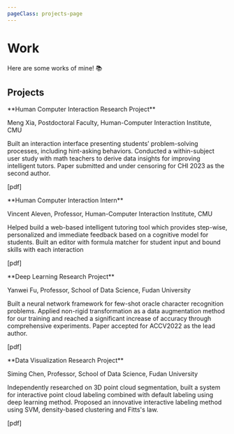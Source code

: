 ```yaml
---
pageClass: projects-page
---
```


# Work

Here are some works of mine! :books:

## Projects

<ProjectCard image="/projects/eqlens.jpg" hideBorder=true>
**Human Computer Interaction Research Project**

 Meng Xia, Postdoctoral Faculty, Human-Computer Interaction Institute, CMU
 
 Built an interaction interface presenting students’ problem-solving processes, including hint-asking behaviors.
 Conducted a within-subject user study with math teachers to derive data insights for improving intelligent tutors.
 Paper submitted and under censoring for CHI 2023 as the second author.

[pdf]

</ProjectCard>

<ProjectCard image="/projects/ctat.jpg" hideBorder=true>
**Human Computer Interaction Intern**

  Vincent Aleven, Professor, Human-Computer Interaction Institute, CMU
 
  Helped build a web-based intelligent tutoring tool which provides step-wise, personalized and immediate feedback based on a cognitive model for students.
  Built an editor with formula matcher for student input and bound skills with each interaction

[pdf]

</ProjectCard>

<ProjectCard image="/projects/FFDAugmentor.jpg" hideBorder=true>
**Deep Learning Research Project**

  Yanwei Fu, Professor, School of Data Science, Fudan University
 
  Built a neural network framework for few-shot oracle character recognition problems.
  Applied non-rigid transformation as a data augmentation method for our training and reached a significant increase of accuracy through comprehensive experiments.
  Paper accepted for ACCV2022 as the lead author.

[pdf]

</ProjectCard>

<ProjectCard image="/projects/onelabeler.jpg" hideBorder=true>
**Data Visualization Research Project**

  Siming Chen, Professor, School of Data Science, Fudan University
 
  Independently researched on 3D point cloud segmentation, built a system for interactive point cloud labeling combined with default labeling using deep learning method.
  Proposed an innovative interactive labeling method using SVM, density-based clustering and Fitts's law.

[pdf]

</ProjectCard>

<style lang="stylus">

.projects-page
  background-color #fafbfc

</style>